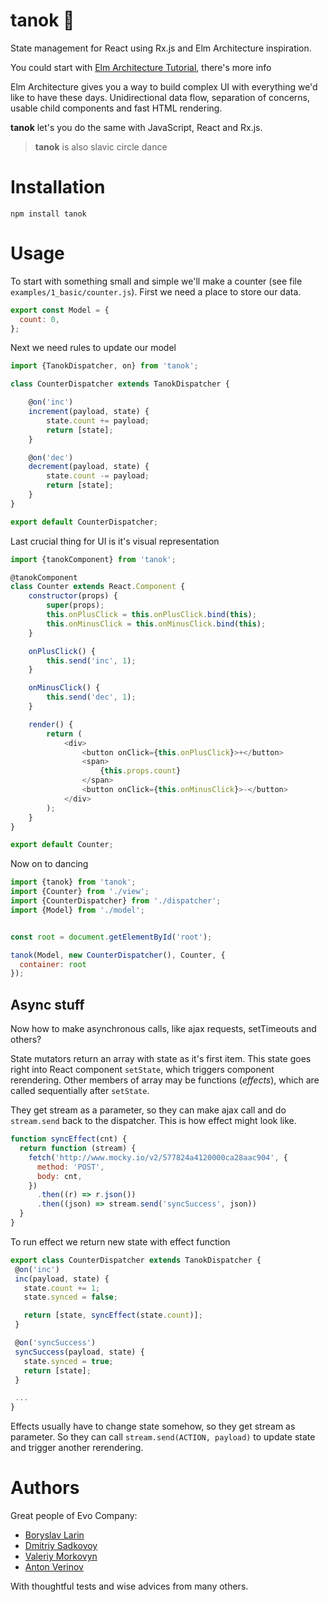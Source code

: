 # tanok 💃
State management for React using Rx.js and Elm Architecture inspiration.

You could start with [Elm Architecture Tutorial](https://github.com/evancz/elm-architecture-tutorial/), there's more info

Elm Architecture gives you a way to build complex UI with everything we'd like
to have these days. Unidirectional data flow, separation of concerns,
usable child components and fast HTML rendering.

**tanok** let's you do the same with JavaScript, React and Rx.js.

> **tanok** is also slavic circle dance

# Installation

`npm install tanok`

# Usage

To start with something small and simple we'll make a counter (see file `examples/1_basic/counter.js`). First we need a place to store our data.


```js
export const Model = {
  count: 0,
};
```

Next we need rules to update our model

```js
import {TanokDispatcher, on} from 'tanok';

class CounterDispatcher extends TanokDispatcher {

    @on('inc')
    increment(payload, state) {
        state.count += payload;
        return [state];
    }

    @on('dec')
    decrement(payload, state) {
        state.count -= payload;
        return [state];
    }
}

export default CounterDispatcher;
```

Last crucial thing for UI is it's visual representation

```js
import {tanokComponent} from 'tanok';

@tanokComponent
class Counter extends React.Component {
    constructor(props) {
        super(props);
        this.onPlusClick = this.onPlusClick.bind(this);
        this.onMinusClick = this.onMinusClick.bind(this);
    }

    onPlusClick() {
        this.send('inc', 1);
    }

    onMinusClick() {
        this.send('dec', 1);
    }

    render() {
        return (
            <div>
                <button onClick={this.onPlusClick}>+</button>
                <span>
                    {this.props.count}
                </span>
                <button onClick={this.onMinusClick}>-</button>
            </div>
        );
    }
}

export default Counter;
```

Now on to dancing

```js
import {tanok} from 'tanok';
import {Counter} from './view';
import {CounterDispatcher} from './dispatcher';
import {Model} from './model';


const root = document.getElementById('root');

tanok(Model, new CounterDispatcher(), Counter, {
  container: root
});
```

## Async stuff

Now how to make asynchronous calls, like ajax requests, setTimeouts and others?

State mutators return an array with state as it's first item. This state goes
right into React component `setState`, which triggers component rerendering.
Other members of array may be functions (*effects*), which are called sequentially after `setState`.

They get stream as a parameter, so they can make ajax call and do `stream.send`
back to the dispatcher. This is how effect might look like.

```js
function syncEffect(cnt) {
  return function (stream) {
    fetch('http://www.mocky.io/v2/577824a4120000ca28aac904', {
      method: 'POST',
      body: cnt,
    })
      .then((r) => r.json())
      .then((json) => stream.send('syncSuccess', json))
  }
}
```

To run effect we return new state with effect function

 ```js
export class CounterDispatcher extends TanokDispatcher {
  @on('inc')
  inc(payload, state) {
    state.count += 1;
    state.synced = false;

    return [state, syncEffect(state.count)];
  }

  @on('syncSuccess')
  syncSuccess(payload, state) {
    state.synced = true;
    return [state];
  }

  ...
}
 ```

 Effects usually have to change state somehow, so they get stream as parameter. So they can call `stream.send(ACTION, payload)` to update state and trigger another rerendering.

# Authors

Great people of Evo Company:

* [Boryslav Larin](http://github.com/brabadu)
* [Dmitriy Sadkovoy](http://github.com/sadkovoy)
* [Valeriy Morkovyn](http://github.com/Lex0ne)
* [Anton Verinov](http://github.com/zemlanin)

With thoughtful tests and wise advices from many others.

